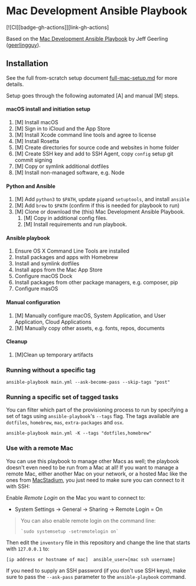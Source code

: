 # Mac Development Ansible Playbook

[![CI][badge-gh-actions]][link-gh-actions]

Based on the [Mac Development Ansible Playbook](https://github.com/geerlingguy/mac-dev-playbook) by Jeff Geerling ([geerlingguy](https://github.com/geerlingguy)).

## Installation

See the full from-scratch setup document [full-mac-setup.md](docs/full-mac-setup.md) for more details.

Setup goes through the following automated [A] and manual [M] steps.

#### macOS install and initiation setup
1. [M] Install macOS
1. [M] Sign in to iCloud and the App Store
1. [M] Install Xcode command line tools and agree to license
1. [M] Install Rosetta
1. [M] Create directories for source code and websites in home folder
1. [M] Create SSH key and add to SSH Agent, copy `config` setup git commit signing
1. [M] Copy or symlink additional dotfiles
1. [M] Install non-managed software, e.g. Node


#### Python and Ansible
1. [M] Add `python3` to `$PATH`, update `pip`and `setuptools`, and install `ansible`
1. [M] Add `brew` to `$PATH` (confirm if this is needed for playbook to run)
1. [M] Clone or download the (this) Mac Development Ansible Playbook. 
   1. [M] Copy in additional config files.
   1. [M] Install requirements and run playbook.

#### Ansible playbook
1. Ensure OS X Command Line Tools are installed
2. Install packages and apps with Homebrew
3. Install and symlink dotfiles
4. Install apps from the Mac App Store
5. Configure macOS Dock
6. Install packages from other package managers, e.g. composer, pip
7. Configure masOS

#### Manual configuration
1. [M] Manually configure macOS, System Application, and User Application, Cloud Applications
1. [M] Manually copy other assets, e.g. fonts, repos, documents

#### Cleanup
1. [M]Clean up temporary artifacts


### Running without a specific tag

    ansible-playbook main.yml --ask-become-pass --skip-tags "post"

### Running a specific set of tagged tasks

You can filter which part of the provisioning process to run by specifying a set of tags using `ansible-playbook`'s `--tags` flag. The tags available are `dotfiles`, `homebrew`, `mas`, `extra-packages` and `osx`.

    ansible-playbook main.yml -K --tags "dotfiles,homebrew"

### Use with a remote Mac

You can use this playbook to manage other Macs as well; the playbook doesn't even need to be run from a Mac at all! If you want to manage a remote Mac, either another Mac on your network, or a hosted Mac like the ones from [MacStadium](https://www.macstadium.com), you just need to make sure you can connect to it with SSH:

Enable _Remote Login_ on the Mac you want to connect to:
- System Settings -> General -> Sharing -> Remote Login = On

> You can also enable remote login on the command line:
>
>     `sudo systemsetup -setremotelogin on`

Then edit the `inventory` file in this repository and change the line that starts with `127.0.0.1` to:

```
[ip address or hostname of mac]  ansible_user=[mac ssh username]
```

If you need to supply an SSH password (if you don't use SSH keys), make sure to pass the `--ask-pass` parameter to the `ansible-playbook` command.
